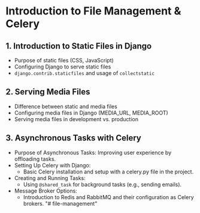 # Introduction to File Management & Celery

## 1. Introduction to Static Files in Django

- Purpose of static files (CSS, JavaScript)
- Configuring Django to serve static files
- `django.contrib.staticfiles` and usage of `collectstatic`

## 2. Serving Media Files

- Difference between static and media files
- Configuring media files in Django (MEDIA_URL, MEDIA_ROOT)
- Serving media files in development vs. production

## 3. Asynchronous Tasks with Celery
- Purpose of Asynchronous Tasks: Improving user experience by offloading tasks.
- Setting Up Celery with Django:
  - Basic Celery installation and setup with a celery.py file in the project.
- Creating and Running Tasks:
  - Using `@shared_task` for background tasks (e.g., sending emails).
- Message Broker Options:
  - Introduction to Redis and RabbitMQ and their configuration as Celery brokers.
"# file-management" 
